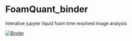 # FoamQuant_binder
Interative jupyter liquid foam time resolved image analysis

[![Binder](https://mybinder.org/badge_logo.svg)](https://mybinder.org/v2/gh/floschott/FoamQuant_bender/master?labpath=Test_bender.ipynb)
